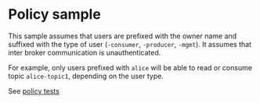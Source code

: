 # Policy sample

This sample assumes that users are prefixed with the owner name and suffixed
with the type of user (`-consumer`, `-producer`, `-mgmt`).
It assumes that inter broker communication is unauthenticated.

For example, only users prefixed with `alice` will be able to read or consume
topic `alice-topic1`, depending on the user type.

See [policy tests](../../test/rego/README.md)
